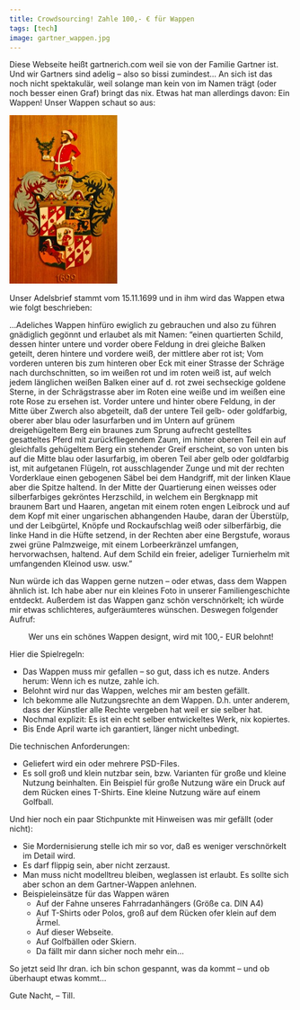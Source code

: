```yaml
---
title: Crowdsourcing! Zahle 100,- € für Wappen
tags: [tech]
image: gartner_wappen.jpg
---
```


Diese Webseite heißt gartnerich.com weil sie von der Familie Gartner ist. Und wir Gartners sind adelig – also so bissi zumindest… An sich ist das noch nicht spektakulär, weil solange man kein von im Namen trägt (oder noch besser einen Graf) bringt das nix.
Etwas hat man allerdings davon: Ein Wappen!
Unser Wappen schaut so aus:

![wappen](gartner_wappen.jpg)

Unser Adelsbrief stammt vom 15.11.1699 und in ihm wird das Wappen etwa wie folgt beschrieben:

…Adeliches Wappen hinfüro ewiglich zu gebrauchen und also zu führen gnädiglich gegönnt und erlaubet als mit Namen:
“einen quartierten Schild, dessen hinter untere und vorder obere Feldung in drei gleiche Balken geteilt, deren hintere und vordere weiß, der mittlere aber rot ist; Vom vorderen unteren bis zum hinteren ober Eck mit einer Strasse der Schräge nach durchschnitten, so im weißen rot und im roten weiß ist, auf welch jedem länglichen weißen Balken einer auf d. rot zwei sechseckige goldene Sterne, in der Schrägstrasse aber im Roten eine weiße und im weißen eine rote Rose zu ersehen ist. Vorder untere und hinter obere Feldung, in der Mitte über Zwerch also abgeteilt, daß der untere Teil gelb- oder goldfarbig, oberer aber blau oder lasurfarben und im Untern auf grünem dreigehügeltem Berg ein braunes zum Sprung aufrecht gestelltes gesatteltes Pferd mit zurückfliegendem Zaum, im hinter oberen Teil ein auf gleichfalls gehügeltem Berg ein stehender Greif erscheint, so von unten bis auf die Mitte blau oder lasurfarbig, im oberen Teil aber gelb oder goldfarbig ist, mit aufgetanen Flügeln, rot ausschlagender Zunge und mit der rechten Vorderklaue einen gebogenen Säbel bei dem Handgriff, mit der linken Klaue aber die Spitze haltend. In der Mitte der Quartierung einen weisses oder silberfarbiges gekröntes Herzschild, in welchem ein Bergknapp mit braunem Bart und Haaren, angetan mit einem roten engen Leibrock und auf dem Kopf mit einer ungarischen abhangenden Haube, daran der Überstülp, und der Leibgürtel, Knöpfe und Rockaufschlag weiß oder silberfärbig, die linke Hand in die Hüfte setzend, in der Rechten aber eine Bergstufe, woraus zwei grüne Palmzweige, mit einem Lorbeerkränzel umfangen, hervorwachsen, haltend. Auf dem Schild ein freier, adeliger Turnierhelm mit umfangenden Kleinod usw. usw.”

Nun würde ich das Wappen gerne nutzen – oder etwas, dass dem Wappen ähnlich ist. Ich habe aber nur ein kleines Foto in unserer Familiengeschichte entdeckt. Außerdem ist das Wappen ganz schön verschnörkelt; ich würde mir etwas schlichteres, aufgeräumteres wünschen.
Deswegen folgender Aufruf:

<div align="center">
Wer uns ein schönes Wappen designt, wird mit 100,- EUR belohnt!
</div>

Hier die Spielregeln:

- Das Wappen muss mir gefallen – so gut, dass ich es nutze. Anders herum: Wenn ich es nutze, zahle ich.
- Belohnt wird nur das Wappen, welches mir am besten gefällt.
- Ich bekomme alle Nutzungsrechte an dem Wappen. D.h. unter anderem, dass der Künstler alle Rechte vergeben hat weil er sie selber hat.
- Nochmal explizit: Es ist ein echt selber entwickeltes Werk, nix kopiertes.
- Bis Ende April warte ich garantiert, länger nicht unbedingt.

Die technischen Anforderungen:

- Geliefert wird ein oder mehrere PSD-Files.
- Es soll groß und klein nutzbar sein, bzw. Varianten für große und kleine Nutzung beinhalten. Ein Beispiel für große Nutzung wäre ein Druck auf dem Rücken eines T-Shirts. Eine kleine Nutzung wäre auf einem Golfball.

Und hier noch ein paar Stichpunkte mit Hinweisen was mir gefällt (oder nicht):

- Sie Mordernisierung stelle ich mir so vor, daß es weniger verschnörkelt im Detail wird.
- Es darf flippig sein, aber nicht zerzaust.
- Man muss nicht modelltreu bleiben, weglassen ist erlaubt. Es sollte sich aber schon an dem Gartner-Wappen anlehnen.
- Beispieleinsätze für das Wappen wären
	- Auf der Fahne unseres Fahrradanhängers (Größe ca. DIN A4)
	- Auf T-Shirts oder Polos, groß auf dem Rücken ofer klein auf dem Ärmel.
	- Auf dieser Webseite.
	- Auf Golfbällen oder Skiern.
	- Da fällt mir dann sicher noch mehr ein…

So jetzt seid Ihr dran. ich bin schon gespannt, was da kommt – und ob überhaupt etwas kommt…

Gute Nacht,
– Till.
